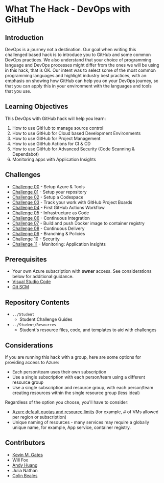 # What The Hack - DevOps with GitHub

## Introduction
DevOps is a journey not a destination. Our goal when writing this challenged based hack is to introduce you to GitHub and some common DevOps practices. We also understand that your choice of programming language and DevOps processes might differ from the ones we will be using in this hack, that is OK. Our intent was to select some of the most common programming languages and highlight industry best practices, with an emphasis on showing how GitHub can help you on your DevOps journey, so that you can apply this in your environment with the languages and tools that you use.

## Learning Objectives

This DevOps with GitHub hack will help you learn:
1. How to use GitHub to manage source control
2. How to use GitHub for Cloud based Development Environments
3. How to use GitHub for Project Management
4. How to use GitHub Actions for CI & CD
5. How to use GitHub for Advanced Security (Code Scanning & Dependabot)
6. Monitoring apps with Application Insights

## Challenges
 - [Challenge 00](./Student/Challenge-00.md) - Setup Azure & Tools
 - [Challenge 01](./Student/Challenge-01.md) - Setup your repository
 - [Challenge 02](./Student/Challenge-02.md) - Setup a Codespace
 - [Challenge 03](./Student/Challenge-03.md) - Track your work with GitHub Project Boards
 - [Challenge 04](./Student/Challenge-04.md) - First GitHub Actions Workflow
 - [Challenge 05](./Student/Challenge-05.md) - Infrastructure as Code
 - [Challenge 06](./Student/Challenge-06.md) - Continuous Integration
 - [Challenge 07](./Student/Challenge-07.md) - Build and push Docker image to container registry
 - [Challenge 08](./Student/Challenge-08.md) - Continuous Delivery
 - [Challenge 09](./Student/Challenge-09.md) - Branching & Policies
 - [Challenge 10](./Student/Challenge-10.md) - Security
 - [Challenge 11](./Student/Challenge-11.md) - Monitoring: Application Insights


## Prerequisites
- Your own Azure subscription with **owner** access. See considerations below for additional guidance.
- [Visual Studio Code](https://code.visualstudio.com)
- [Git SCM](https://git-scm.com/download)

## Repository Contents
- `../Student`
  - Student Challenge Guides
- `../Student/Resources`
  - Student's resource files, code, and templates to aid with challenges

## Considerations

If you are running this hack with a group, here are some options for providing access to Azure:
- Each person/team uses their own subscription
- Use a single subscription with each person/team using a different resource group
- Use a single subscription and resource group, with each person/team creating resources within the single resource group (less ideal)

Regardless of the option you choose, you'll have to consider:
- [Azure default quotas and resource limits](https://docs.microsoft.com/en-us/azure/azure-resource-manager/management/azure-subscription-service-limits) (for example, # of VMs allowed per region or subscription)
- Unique naming of resources - many services may require a globally unique name, for example, App service, container registry.

## Contributors
- [Kevin M. Gates](https://github.com/kevinmgates)
- Will Fox
- [Andy Huang](https://github.com/whowong)
- Julia Nathan
- [Colin Beales](https://github.com/colinbeales/)

